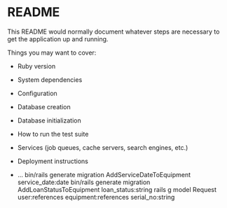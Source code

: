 # README

This README would normally document whatever steps are necessary to get the
application up and running.

Things you may want to cover:

* Ruby version

* System dependencies

* Configuration

* Database creation

* Database initialization

* How to run the test suite

* Services (job queues, cache servers, search engines, etc.)

* Deployment instructions

* ...
bin/rails generate migration AddServiceDateToEquipment service_date:date
bin/rails generate migration AddLoanStatusToEquipment loan_status:string
rails g model Request user:references equipment:references serial_no:string
